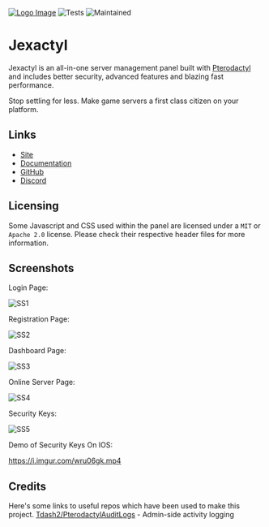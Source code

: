 [![Logo Image](https://i.imgur.com/jdD4dLG.png)](https://jexactyl.xyz)
![Tests](https://img.shields.io/github/workflow/status/pterodactyl/panel/tests?label=Tests&style=for-the-badge)
![Maintained](https://img.shields.io/maintenance/yes/2021?style=for-the-badge)

# Jexactyl
Jexactyl is an all-in-one server management panel
built with [Pterodactyl](https://pterodactyl.io) and includes
better security, advanced features and blazing fast performance.

Stop settling for less. Make game servers a first class citizen on your platform.

## Links
* [Site](https://jexactyl.xyz)
* [Documentation](https://jexactyl.xyz/docs)
* [GitHub](https://github.com/jexactyl)
* [Discord](https://discord.gg/qttGR4Z5Pk)

## Licensing
Some Javascript and CSS used within the panel are licensed under a `MIT` or `Apache 2.0` license. Please check their
respective header files for more information.


## Screenshots  

Login Page:

![SS1](https://i.imgur.com/ZQPdxS7.png)

Registration Page:  

![SS2](https://i.imgur.com/5qW2vVO.png)

Dashboard Page:

![SS3](https://i.imgur.com/6T30d9o.png)

Online Server Page:

![SS4](https://i.imgur.com/l5kyCxU.png)

Security Keys:

![SS5](https://i.imgur.com/4TWwf9c.png)

Demo of Security Keys On IOS:

https://i.imgur.com/wru06gk.mp4

## Credits
Here's some links to useful repos which have been used to make this project.
[Tdash2/PterodactylAuditLogs](https://github.com/Tdash2/Pterodactyl_audit_logs) - Admin-side activity logging

